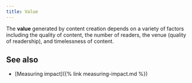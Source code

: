 ```yaml
---
title: Value
---
```


The **value** generated by content creation depends on a variety of factors
including the quality of content, the number of readers, the venue (quality of
readership), and timelessness of content.

## See also

- [Measuring impact]({% link measuring-impact.md %})
